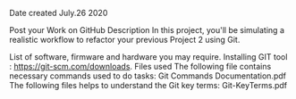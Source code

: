 Date created
July.26 2020

Post your Work on GitHub
Description
In this project, you'll be simulating a realistic workflow to refactor your previous Project 2 using Git.

List of software, firmware and hardware you may require.
Installing GIT tool : https://git-scm.com/downloads.
Files used
The following file contains necessary commands used to do tasks:
Git Commands Documentation.pdf
The following files helps to understand the Git key terms:
Git-KeyTerms.pdf
